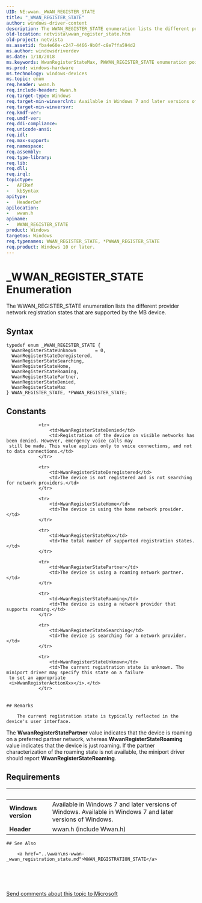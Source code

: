 ```yaml
---
UID: NE:wwan._WWAN_REGISTER_STATE
title: "_WWAN_REGISTER_STATE"
author: windows-driver-content
description: The WWAN_REGISTER_STATE enumeration lists the different provider network registration states that are supported by the MB device.
old-location: netvista\wwan_register_state.htm
old-project: netvista
ms.assetid: fba4e60e-c247-4466-9b0f-c8e7ffa594d2
ms.author: windowsdriverdev
ms.date: 1/18/2018
ms.keywords: WwanRegisterStateMax, PWWAN_REGISTER_STATE enumeration pointer [Network Drivers Starting with Windows Vista], WWAN_REGISTER_STATE enumeration [Network Drivers Starting with Windows Vista], WwanRegisterStateRoaming, wwan/WwanRegisterStateSearching, wwan/WwanRegisterStatePartner, WwanRegisterStateDenied, WwanRegisterStateUnknown, netvista.wwan_register_state, wwan/WwanRegisterStateDeregistered, WwanRegisterStatePartner, wwan/WwanRegisterStateDenied, wwan/WwanRegisterStateMax, wwan/WwanRegisterStateUnknown, WWAN_REGISTER_STATE, wwan/WwanRegisterStateHome, WwanRef_927c04e0-b022-4d93-8052-696b5e9da51f.xml, WwanRegisterStateHome, *PWWAN_REGISTER_STATE, PWWAN_REGISTER_STATE, _WWAN_REGISTER_STATE, WwanRegisterStateDeregistered, WwanRegisterStateSearching, wwan/WWAN_REGISTER_STATE, wwan/WwanRegisterStateRoaming, wwan/PWWAN_REGISTER_STATE
ms.prod: windows-hardware
ms.technology: windows-devices
ms.topic: enum
req.header: wwan.h
req.include-header: Wwan.h
req.target-type: Windows
req.target-min-winverclnt: Available in Windows 7 and later versions of Windows.
req.target-min-winversvr: 
req.kmdf-ver: 
req.umdf-ver: 
req.ddi-compliance: 
req.unicode-ansi: 
req.idl: 
req.max-support: 
req.namespace: 
req.assembly: 
req.type-library: 
req.lib: 
req.dll: 
req.irql: 
topictype:
-	APIRef
-	kbSyntax
apitype:
-	HeaderDef
apilocation:
-	wwan.h
apiname:
-	WWAN_REGISTER_STATE
product: Windows
targetos: Windows
req.typenames: WWAN_REGISTER_STATE, *PWWAN_REGISTER_STATE
req.product: Windows 10 or later.
---
```


# _WWAN_REGISTER_STATE Enumeration
The WWAN_REGISTER_STATE enumeration lists the different provider network registration states that are
  supported by the MB device.

## Syntax
````
typedef enum _WWAN_REGISTER_STATE { 
  WwanRegisterStateUnknown       = 0,
  WwanRegisterStateDeregistered,
  WwanRegisterStateSearching,
  WwanRegisterStateHome,
  WwanRegisterStateRoaming,
  WwanRegisterStatePartner,
  WwanRegisterStateDenied,
  WwanRegisterStateMax
} WWAN_REGISTER_STATE, *PWWAN_REGISTER_STATE;
````

## Constants

<table>
            
                <tr>
                    <td>WwanRegisterStateDenied</td>
                    <td>Registration of the device on visible networks has been denied. However, emergency voice calls may
     still be made. This value applies only to voice connections, and not to data connections.</td>
                </tr>
            
                <tr>
                    <td>WwanRegisterStateDeregistered</td>
                    <td>The device is not registered and is not searching for network providers.</td>
                </tr>
            
                <tr>
                    <td>WwanRegisterStateHome</td>
                    <td>The device is using the home network provider.</td>
                </tr>
            
                <tr>
                    <td>WwanRegisterStateMax</td>
                    <td>The total number of supported registration states.</td>
                </tr>
            
                <tr>
                    <td>WwanRegisterStatePartner</td>
                    <td>The device is using a roaming network partner.</td>
                </tr>
            
                <tr>
                    <td>WwanRegisterStateRoaming</td>
                    <td>The device is using a network provider that supports roaming.</td>
                </tr>
            
                <tr>
                    <td>WwanRegisterStateSearching</td>
                    <td>The device is searching for a network provider.</td>
                </tr>
            
                <tr>
                    <td>WwanRegisterStateUnknown</td>
                    <td>The current registration state is unknown. The miniport driver may specify this state on a failure
     to set an appropriate 
     <i>WwanRegisterActionXxx</i>.</td>
                </tr>
</table>

    ## Remarks

        The current registration state is typically reflected in the device's user interface.

The 
    <b>WwanRegisterStatePartner</b> value indicates that the device is roaming on a preferred partner network,
    whereas 
    <b>WwanRegisterStateRoaming</b> value indicates that the device is just roaming. If the partner
    characterization of the roaming state is not available, the miniport driver should report 
    <b>WwanRegisterStateRoaming</b>.

## Requirements
| &nbsp; | &nbsp; |
| ---- |:---- |
| **Windows version** | Available in Windows 7 and later versions of Windows. Available in Windows 7 and later versions of Windows. |
| **Header** | wwan.h (include Wwan.h) |

    ## See Also

        <a href="..\wwan\ns-wwan-_wwan_registration_state.md">WWAN_REGISTRATION_STATE</a>



 

 

<a href="mailto:wsddocfb@microsoft.com?subject=Documentation%20feedback [netvista\netvista]:%20WWAN_REGISTER_STATE enumeration%20 RELEASE:%20(1/18/2018)&amp;body=%0A%0APRIVACY STATEMENT%0A%0AWe use your feedback to improve the documentation. We don't use your email address for any other purpose, and we'll remove your email address from our system after the issue that you're reporting is fixed. While we're working to fix this issue, we might send you an email message to ask for more info. Later, we might also send you an email message to let you know that we've addressed your feedback.%0A%0AFor more info about Microsoft's privacy policy, see http://privacy.microsoft.com/en-us/default.aspx." title="Send comments about this topic to Microsoft">Send comments about this topic to Microsoft</a>